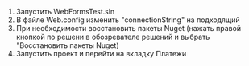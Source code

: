 1. Запустить WebFormsTest.sln
2. В файле Web.config изменить "connectionString" на подходящий
3. При необходимости восстановить пакеты Nuget (нажать правой кнопкой по решени в обозревателе решений и выбрать "Восстановить пакеты Nuget)
4. Запустить проект и перейти на вкладку Платежи

